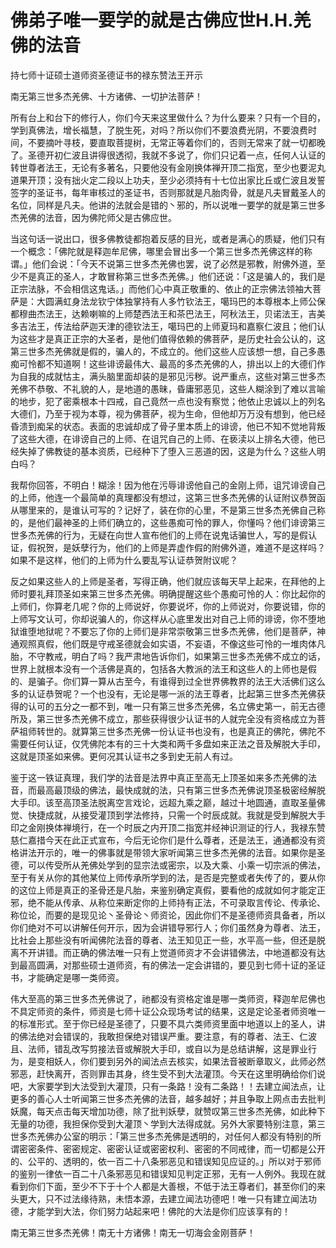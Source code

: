 # 佛弟子唯一要学的就是古佛应世H.H.羌佛的法音

持七师十证硕士道师资圣德证书的禄东赞法王开示



南无第三世多杰羌佛、十方诸佛、一切护法菩萨！


所有台上和台下的修行人，你们今天来这里做什么？为什么要来？只有一个目的，学到真佛法，增长福慧，了脱生死，对吗？所以你们不要浪费光阴，不要浪费时间，不要摘叶寻枝，要直取菩提树，无常正等着你们的，否则无常来了就一切都晚了。圣德开初仁波且讲得很透彻，我就不多说了，你们只记着一点，任何人认证的转世尊者法王，无论有多著名，只要他没有金刚换体禅开顶二指宽，至少也要泥丸道果开顶；没有拙火定二段以上功夫，至少必须持有十七位出家比丘或仁波且发誓签字的圣证书，每年审核过的圣证书，否则那就是凡胎肉骨，就是凡夫冒戴圣人的名位，同样是凡夫。他讲的法就会是错的丶邪的，所以说唯一要学的就是第三世多杰羌佛的法音，因为佛陀师父是古佛应世。


当这句话一说出口，很多佛教徒都抱着反感的目光，或者是满心的质疑，他们只有一个概念：「佛陀就是释迦牟尼佛，哪里会冒出多一个第三世多杰羌佛这样的称谓。」他们会说：「今天不说第三世多杰羌佛也罢，说了必然是邪教，附佛外道，至少不是真正的圣人，才敢冒称第三世多杰羌佛。」他们还说：「这是骗人的，我们是正宗法脉，不会相信这鬼话。」而他们心中真正敬重的、依止的正宗佛法领袖大菩萨是：大圆满虹身法龙钦宁体独掌持有人多竹钦法王，噶玛巴的本尊根本上师公保都穆曲杰法王，达赖喇嘛的上师楚西法王和茶巴法王，阿秋法王，贝诺法王，吉美多吉法王，传法给萨迦天津的德钦法王，噶玛巴的上师夏玛和嘉察仁波且；他们认为这些才是真正正宗的大圣者，是他们值得依赖的佛菩萨，是历史社会公认的，这第三世多杰羌佛就是假的，骗人的，不成立的。他们这些人应该想一想，自己多愚痴可怜都不知道啊！这些诽谤最伟大、最高的多杰羌佛的人，排出以上的大德们作为自我的成就怙主，满头脑里面却装的是邪见污秽。说严重点，这些对第三世多杰羌佛不恭敬、不礼貌的人，是地道的愚昧，昏庸邪恶见，这些人糊涂到了难以言喻的地步，犯了密乘根本十四戒，自己竟然一点也没有察觉；他依止忠诚以上的列名大德们，乃至于视为本尊，视为佛菩萨，视为生命，但他却万万没有想到，他已经昏溃到痴呆的状态。表面的忠诚却成了骨子里本质上的诽谤，他已不知不觉地背叛了这些大德，在诽谤自己的上师、在诅咒自己的上师、在亵渎以上排名大德，他已经失掉了佛教徒的基本资质，已经种下了堕入三恶道的因，这是为什么？这些人明白吗？


我帮你回答，不明白！糊涂！因为他在污辱诽谤他自己的金刚上师，诅咒诽谤自己的上师，他连一个最简单的真理都没有想过，这第三世多杰羌佛的认证附议恭贺函从哪里来的，是谁认可写的？记好了，装在你的心里，不是第三世多杰羌佛自己称的，是他们最神圣的上师们确立的，这些愚痴可怜的罪人，你懂吗？他们诽谤第三世多杰羌佛的行为，无疑在向世人宣布他们的上师在说鬼话骗世人，写的是假认证，假祝贺，是妖孽行为，他们的上师是弄虚作假的附佛外道，难道不是这样吗？如果不是这样，他们的上师为什么要乱写认证恭贺附议呢？


反之如果这些人的上师是圣者，写得正确，他们就应该每天早上起来，在拜他的上师时要礼拜顶圣如来第三世多杰羌佛。明确提醒这些个愚痴可怜的人：你比起你的上师们，你算老几呢？你的上师说好，你要说坏，你的上师说对，你要说错，你的上师写文认可，你却说骗人的，你这样从心底里发出对自己上师的诽谤，你不堕地狱谁堕地狱呢？不要忘了你的上师们是非常崇敬第三世多杰羌佛，他们是菩萨，神通观照真假，他们既是守戒圣德就会如实语，不妄语，不像这些可怜的一堆肉体凡胎，不守教戒，明白了吗？我严肃地告诉你们，如果第三世多杰羌佛不成立的话，世界上就根本没有一个活佛是真的，包括各大教派的法王和这些人的上师也是假的、是骗子。你们算一算从古至今，有谁得到过全世界佛教界的法王大活佛们这么多的认证恭贺呢？一个也没有，无论是哪一派的法王尊者，比起第三世多杰羌佛获得的认可的五分之一都不到，唯一只有第三世多杰羌佛，名立佛史第一，前无古德所及，第三世多杰羌佛不成立，那些获得很少认证书的人就完全没有资格成立为菩萨祖师转世的。就算第三世多杰羌佛一份认证书也没有，也是真正的佛陀，佛陀不需要任何认证，仅凭佛陀本有的三十大类和两千多盘如来正法之音及解脱大手印，这就是顶圣如来佛。更何况其认证书之多到史无前人有过。


鉴于这一铁证真理，我们学的法音是法界中真正至高无上顶圣如来多杰羌佛的法音，而最高最顶级的佛法，最快成就的法，只有第三世多杰羌佛说顶圣极密经解脱大手印。该至高顶圣法脱离空言戏论，远超九乘之巅，越过十地圆通，直取圣量佛觉、快捷成就，从接受灌顶到学法修持，只需一个时辰成就。我就是受到解脱大手印之金刚换体禅境行，在一个时辰之内开顶二指宽并经神识测证的行人，我禄东赞慈仁嘉措今天在此正式宣布，今后无论你们是什么尊者，还是法王，通通都没有资格讲法开示的，唯一的佛事就是带领大家听闻第三世多杰羌佛的法音。如果你是圣德，可以传受所从羌佛处学到的显宗法或密宗，以及大乘、小乘一切宗派的佛法，至于有关从你的其他某位上师传承所学到的法，是否是完整或者失传了的，要从你的这位上师是真正的圣骨还是凡胎，来鉴别确定真假，要看他的成就如何才能定正邪，绝不能从传承、从称位来断定你的上师持有正法，不可录取言传论、传承论、称位论，而要的是现见论丶圣骨论丶师资论，因此你们不是圣德师资具备者，所以你们绝对不可以讲解任何开示，因为会讲错导邪行人；你们虽然身为尊者、法王，比社会上那些没有听闻佛陀法音的尊者、法王知见正一些，水平高一些，但还是脱离不开讲错。而正确的佛法唯一只有上觉道师资才不会讲错佛法，中地道都没有达到最高圆满，对那些硕士道师资，有的佛法一定会讲错的，要见到七师十证的圣证书，才能确定是哪一类师资。


伟大至高的第三世多杰羌佛说了，祂都没有资格定谁是哪一类师资，释迦牟尼佛也不具定师资的条件，师资是七师十证公众现场考试的结果，这是定论圣者师资唯一的标准形式。至于你已经是圣德了，只要不具六类师资里面中地道以上的圣人，讲的佛法绝对会错误的，我敢担保绝对错误严重。要注意，有的尊者、法王、仁波且、法师，错乱改写剪接法音或解脱大手印，或自以为是总结讲解，这是罪业行为，是变相妖人，你们要到另外的闻法点去核实，如果法音被断章取义，此师必然邪恶，赶快离开，否则罪击其身，终生受不到大法灌顶。今天在这里明确给你们说吧，大家要学到大法受到大灌顶，只有一条路！没有二条路！！去建立闻法点，让更多的善心人士听闻第三世多杰羌佛的法音，越多越好；并且争取上网点击去批判妖魔，每天点击每天增加功德，除了批判妖孽，就赞叹第三世多杰羌佛，如此种下无量的功德，我担保你受到大灌顶丶学到大法得成就。另外大家要特别注意，第三世多杰羌佛办公室的明示：「第三世多杰羌佛是透明的，对任何人都没有特别的所谓密密条件、密密规定、密密认证或密密权利、密密的不同戒律，而一切都是公开的、公平的、透明的，依一百二十八条邪恶见和错误知见应证的。」所以对于邪师的鉴别一律依一百二十八条邪恶见和错误知见判定正邪，无有一人例外。我现在就看到你们下面，至少不下于十个人都是大善根，不低于法王尊者们，甚至你们的来头更大，只不过法缘待熟，未悟本源，去建立闻法功德吧！唯一只有建立闻法功德，才能学到大法，你们努力站起来吧！佛陀的大法是你们应该享有的！


南无第三世多杰羌佛！南无十方诸佛！南无一切海会金刚菩萨！